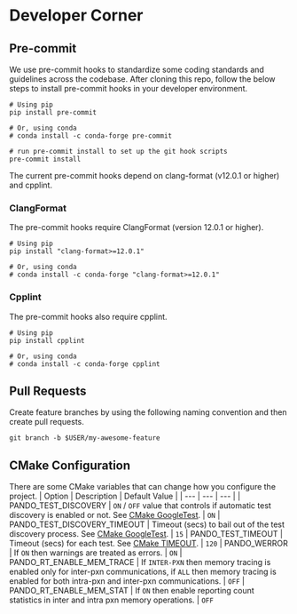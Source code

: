 # Developer Corner

## Pre-commit

We use pre-commit hooks to standardize some coding standards and guidelines across the codebase. After cloning this repo, follow the below steps to install pre-commit hooks in your developer environment.
```
# Using pip
pip install pre-commit

# Or, using conda
# conda install -c conda-forge pre-commit

# run pre-commit install to set up the git hook scripts
pre-commit install
```
The current pre-commit hooks depend on clang-format (v12.0.1 or higher) and cpplint.

### ClangFormat

The pre-commit hooks require ClangFormat (version 12.0.1 or higher).
```
# Using pip
pip install "clang-format>=12.0.1"

# Or, using conda
# conda install -c conda-forge "clang-format>=12.0.1"
```

### Cpplint

The pre-commit hooks also require cpplint.
```
# Using pip
pip install cpplint

# Or, using conda
# conda install -c conda-forge cpplint
```

## Pull Requests

Create feature branches by using the following naming convention and then create pull requests.
```
git branch -b $USER/my-awesome-feature
```

## CMake Configuration

There are some CMake variables that can change how you configure the project.
| Option | Description | Default Value |
| --- | --- | --- |
| PANDO_TEST_DISCOVERY | `ON` / `OFF` value that controls if automatic test discovery is enabled or not. See [CMake GoogleTest](https://cmake.org/cmake/help/latest/module/GoogleTest.html). | `ON`
| PANDO_TEST_DISCOVERY_TIMEOUT | Timeout (secs) to bail out of the test discovery process. See [CMake GoogleTest](https://cmake.org/cmake/help/latest/module/GoogleTest.html). | `15`
| PANDO_TEST_TIMEOUT | Timeout (secs) for each test. See [CMake TIMEOUT](https://cmake.org/cmake/help/latest/prop_test/TIMEOUT.html). | `120`
| PANDO_WERROR | If `ON` then warnings are treated as errors. | `ON`
| PANDO_RT_ENABLE_MEM_TRACE | If `INTER-PXN` then memory tracing is enabled only for inter-pxn communications, if `ALL` then memory tracing is enabled for both intra-pxn and inter-pxn communications. | `OFF`
| PANDO_RT_ENABLE_MEM_STAT | If `ON` then enable reporting count statistics in inter and intra pxn memory operations. | `OFF`
